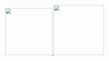 


<a href = "https://www.hackerrank.com/sananeminli"><img src = "https://user-images.githubusercontent.com/57816597/220474151-e2557972-2bd7-4b59-be6a-c304877369ff.png" width="150" height="150" /> </a><img src = "https://user-images.githubusercontent.com/57816597/220482825-505cd6a3-68b3-4d82-a651-77394c50057a.png" width="160" height="160" />
